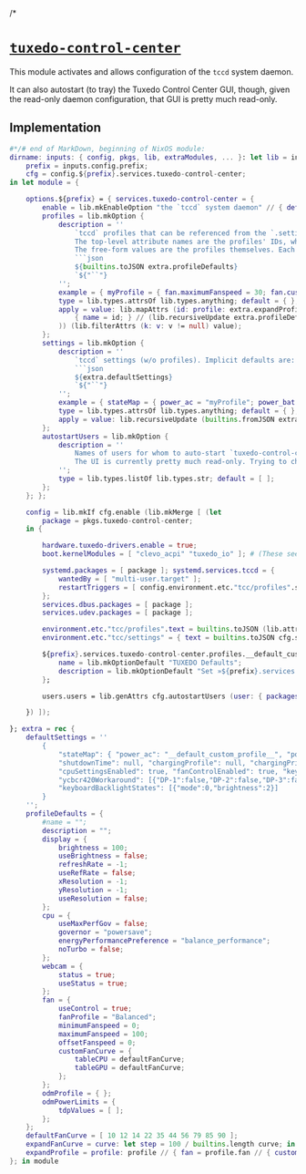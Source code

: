 /*

# [`tuxedo-control-center`](https://github.com/tuxedocomputers/tuxedo-control-center)

This module activates and allows configuration of the `tccd` system daemon.

It can also autostart (to tray) the Tuxedo Control Center GUI, though, given the read-only daemon configuration, that GUI is pretty much read-only.


## Implementation

```nix
#*/# end of MarkDown, beginning of NixOS module:
dirname: inputs: { config, pkgs, lib, extraModules, ... }: let lib = inputs.self.lib.__internal__; in let
    prefix = inputs.config.prefix;
    cfg = config.${prefix}.services.tuxedo-control-center;
in let module = {

    options.${prefix} = { services.tuxedo-control-center = {
        enable = lib.mkEnableOption "the `tccd` system daemon" // { defaultText = "`.autostartUsers != [ ]`"; default = cfg.autostartUsers != [ ]; };
        profiles = lib.mkOption {
            description = ''
                `tccd` profiles that can be referenced from the `.settings` (trying to change them in the UI currently doesn't work).
                The top-level attribute names are the profiles' IDs, which can be set as `.settings.stateMap.*` values.
                The free-form values are the profiles themselves. Each profile has these implicit defaults:
                ```json
                ${builtins.toJSON extra.profileDefaults}
                `${"``"}
            '';
            example = { myProfile = { fan.maximumFanspeed = 30; fan.customFanCurve.tableCPU = [ 10 12 14 22 30 30 30 30 35 40 ]; }; };
            type = lib.types.attrsOf lib.types.anything; default = { };
            apply = value: lib.mapAttrs (id: profile: extra.expandProfile (
                { name = id; } // (lib.recursiveUpdate extra.profileDefaults profile) // { inherit id; }
            )) (lib.filterAttrs (k: v: v != null) value);
        };
        settings = lib.mkOption {
            description = ''
                `tccd` settings (w/o profiles). Implicit defaults are:
                ```json
                ${extra.defaultSettings}
                `${"``"}
            '';
            example = { stateMap = { power_ac = "myProfile"; power_bat = "myProfile"; }; };
            type = lib.types.attrsOf lib.types.anything; default = { };
            apply = value: lib.recursiveUpdate (builtins.fromJSON extra.defaultSettings) (lib.filterAttrs (k: v: v != null) value);
        };
        autostartUsers = lib.mkOption {
            description = ''
                Names of users for whom to auto-start `tuxedo-control-center` into the tray.
                The UI is currently pretty much read-only. Trying to change anything has no real effect and usually makes it hang.
            '';
            type = lib.types.listOf lib.types.str; default = [ ];
        };
    }; };

    config = lib.mkIf cfg.enable (lib.mkMerge [ (let
        package = pkgs.tuxedo-control-center;
    in {

        hardware.tuxedo-drivers.enable = true;
        boot.kernelModules = [ "clevo_acpi" "tuxedo_io" ]; # (These seem to be related to hotkeys, but weren't loaded on my Ubuntu laptop: "clevo_wmi" "uniwill_wmi")

        systemd.packages = [ package ]; systemd.services.tccd = {
            wantedBy = [ "multi-user.target" ];
            restartTriggers = [ config.environment.etc."tcc/profiles".source config.environment.etc."tcc/settings".source ];
        };
        services.dbus.packages = [ package ];
        services.udev.packages = [ package ];

        environment.etc."tcc/profiles".text = builtins.toJSON (lib.attrValues cfg.profiles);
        environment.etc."tcc/settings" = { text = builtins.toJSON cfg.settings; mode = "644"; };

        ${prefix}.services.tuxedo-control-center.profiles.__default_custom_profile__ = { # = lib.mkForce null; # to remove this
            name = lib.mkOptionDefault "TUXEDO Defaults";
            description = lib.mkOptionDefault "Set »${prefix}.services.tuxedo-control-center.profiles.__default_custom_profile__.*« in your nixos config to change its behavior (or add new profiles there)";
        };

        users.users = lib.genAttrs cfg.autostartUsers (user: { packages = [ package package.autostart ]; });

    }) ]);

}; extra = rec {
    defaultSettings = ''
        {
            "stateMap": { "power_ac": "__default_custom_profile__", "power_bat": "__default_custom_profile__" },
            "shutdownTime": null, "chargingProfile": null, "chargingPriority": null,
            "cpuSettingsEnabled": true, "fanControlEnabled": true, "keyboardBacklightControlEnabled": true,
            "ycbcr420Workaround": [{"DP-1":false,"DP-2":false,"DP-3":false,"DP-4":false,"HDMI-A-1":false,"eDP-1":false}],
            "keyboardBacklightStates": [{"mode":0,"brightness":2}]
        }
    '';
    profileDefaults = {
        #name = "";
        description = "";
        display = {
            brightness = 100;
            useBrightness = false;
            refreshRate = -1;
            useRefRate = false;
            xResolution = -1;
            yResolution = -1;
            useResolution = false;
        };
        cpu = {
            useMaxPerfGov = false;
            governor = "powersave";
            energyPerformancePreference = "balance_performance";
            noTurbo = false;
        };
        webcam = {
            status = true;
            useStatus = true;
        };
        fan = {
            useControl = true;
            fanProfile = "Balanced";
            minimumFanspeed = 0;
            maximumFanspeed = 100;
            offsetFanspeed = 0;
            customFanCurve = {
                tableCPU = defaultFanCurve;
                tableGPU = defaultFanCurve;
            };
        };
        odmProfile = { };
        odmPowerLimits = {
            tdpValues = [ ];
        };
    };
    defaultFanCurve = [ 10 12 14 22 35 44 56 79 85 90 ];
    expandFanCurve = curve: let step = 100 / builtins.length curve; in lib.imap1 (i: s: { temp = builtins.floor (i*step); speed = s; }) curve;
    expandProfile = profile: profile // { fan = profile.fan // { customFanCurve = lib.mapAttrs (_: expandFanCurve) profile.fan.customFanCurve; }; };
}; in module
